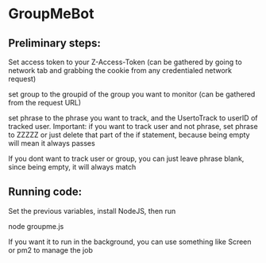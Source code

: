# GroupMeBot

## Preliminary steps: 

Set access token to your Z-Access-Token (can be gathered by going to network tab and grabbing the cookie from any credentialed network request)

set group to the groupid of the group you want to monitor (can be gathered from the request URL)

set phrase to the phrase you want to track, and the UsertoTrack to userID of tracked user. Important: if you want to track user and not phrase, set phrase to ZZZZZ or just delete that part of the if statement, because being empty will mean it always passes

If you dont want to track user or group, you can just leave phrase blank, since being empty, it will always match

## Running code: 

Set the previous variables, install NodeJS, then run 

node groupme.js

If you want it to run in the background, you can use something like Screen or pm2 to manage the job
